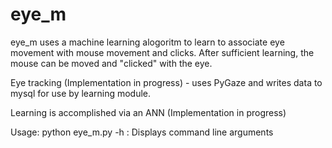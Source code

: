 # eye_m 
eye_m uses a machine learning alogoritm to learn to associate 
eye movement with mouse movement and clicks. After sufficient
learning, the mouse can be moved and "clicked" with the eye. 

Eye tracking
	(Implementation in progress) - uses PyGaze and writes data to mysql for 
	use by learning module.

Learning is accomplished via an ANN
	(Implementation in progress)

Usage:
	python eye_m.py 
		-h	: Displays command line arguments
		

